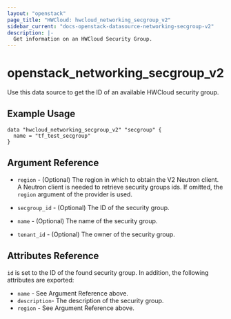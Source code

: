 ```yaml
---
layout: "openstack"
page_title: "HWCloud: hwcloud_networking_secgroup_v2"
sidebar_current: "docs-openstack-datasource-networking-secgroup-v2"
description: |-
  Get information on an HWCloud Security Group.
---
```


# openstack\_networking\_secgroup\_v2

Use this data source to get the ID of an available HWCloud security group.

## Example Usage

```hcl
data "hwcloud_networking_secgroup_v2" "secgroup" {
  name = "tf_test_secgroup"
}
```

## Argument Reference

* `region` - (Optional) The region in which to obtain the V2 Neutron client.
  A Neutron client is needed to retrieve security groups ids. If omitted, the
  `region` argument of the provider is used.

* `secgroup_id` - (Optional) The ID of the security group.

* `name` - (Optional) The name of the security group.

* `tenant_id` - (Optional) The owner of the security group.

## Attributes Reference

`id` is set to the ID of the found security group. In addition, the following
attributes are exported:

* `name` - See Argument Reference above.
* `description`- The description of the security group.
* `region` - See Argument Reference above.
